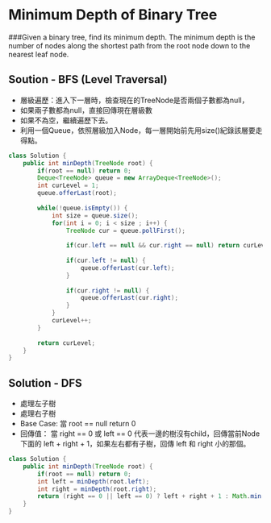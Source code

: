 # Minimum Depth of Binary Tree
###Given a binary tree, find its minimum depth.
The minimum depth is the number of nodes along the shortest path from the root node down to the nearest leaf node.

## Soution - BFS (Level Traversal)
- 層級遍歷：進入下一層時，檢查現在的TreeNode是否兩個子數都為null，
- 如果兩子數都為null，直接回傳現在層級數
- 如果不為空，繼續遍歷下去。
- 利用一個Queue，依照層級加入Node，每一層開始前先用size()紀錄該層要走得點。

```java
class Solution {
    public int minDepth(TreeNode root) {
        if(root == null) return 0;
        Deque<TreeNode> queue = new ArrayDeque<TreeNode>();
        int curLevel = 1;
        queue.offerLast(root);
        
        while(!queue.isEmpty()) {
            int size = queue.size();
            for(int i = 0; i < size ; i++) {
                TreeNode cur = queue.pollFirst();
                
                if(cur.left == null && cur.right == null) return curLevel;
                
                if(cur.left != null) {
                    queue.offerLast(cur.left);
                }
                
                if(cur.right != null) {
                    queue.offerLast(cur.right);
                } 
            }
            curLevel++;
        }
        
        return curLevel;
    }
}
```

## Solution - DFS
- 處理左子樹
- 處理右子樹
- Base Case: 當 root == null return 0
- 回傳值： 當 right == 0 或 left == 0 代表一邊的樹沒有child，回傳當前Node下面的 left + right + 1，如果左右都有子樹，回傳 left 和 right 小的那個。

```java
class Solution {
    public int minDepth(TreeNode root) {
        if(root == null) return 0;
        int left = minDepth(root.left);
        int right = minDepth(root.right);
        return (right == 0 || left == 0) ? left + right + 1 : Math.min(left, right) + 1;
    }
}
```